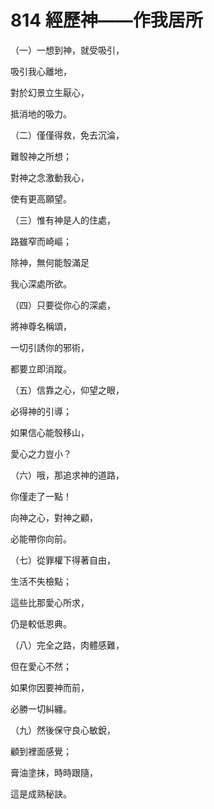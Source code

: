 # 814 經歷神——作我居所

（一）一想到神，就受吸引，

吸引我心離地，

對於幻景立生厭心，

抵消地的吸力。

（二）僅僅得救，免去沉淪，

難彀神之所想；

對神之念激動我心，

使有更高願望。

（三）惟有神是人的住處，

路雖窄而崎嶇；

除神，無何能彀滿足

我心深處所欲。

（四）只要從你心的深處，

將神尊名稱頌，

一切引誘你的邪術，

都要立即消蹤。

（五）信靠之心，仰望之眼，

必得神的引導；

如果信心能彀移山，

愛心之力豈小？

（六）哦，那追求神的道路，

你僅走了一點！

向神之心，對神之顧，

必能帶你向前。

（七）從罪權下得著自由，

生活不失檢點；

這些比那愛心所求，

仍是較低恩典。

（八）完全之路，肉體感難，

但在愛心不然；

如果你因要神而前，

必勝一切糾纏。

（九）然後保守良心敏銳，

顧到裡面感覺；

膏油塗抹，時時跟隨，

這是成熟秘訣。

